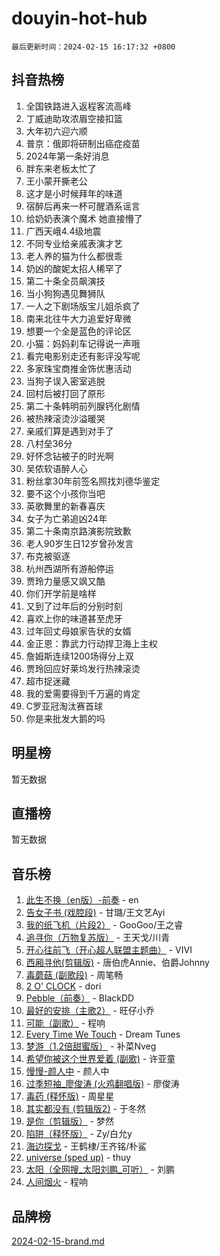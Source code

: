 # douyin-hot-hub

`最后更新时间：2024-02-15 16:17:32 +0800`

## 抖音热榜

1. 全国铁路进入返程客流高峰
1. 丁威迪助攻浓眉空接扣篮
1. 大年初六迎六顺
1. 普京：俄即将研制出癌症疫苗
1. 2024年第一条好消息
1. 胖东来老板太忙了
1. 王小蒙开撕老公
1. 这才是小时候拜年的味道
1. 宿醉后再来一杯可醒酒系谣言
1. 给奶奶表演个魔术 她直接懵了
1. 广西天峨4.4级地震
1. 不同专业给亲戚表演才艺
1. 老人养的猫为什么都很乖
1. 奶凶的酸妮太招人稀罕了
1. 第二十条全员飙演技
1. 当小狗狗遇见舞狮队
1. 一人之下剧场版宝儿姐杀疯了
1. 南来北往牛大力追爱好卑微
1. 想要一个全是蓝色的评论区
1. 小猫：妈妈刹车记得说一声哦
1. 看完电影别走还有影评没写呢
1. 多家珠宝商推金饰优惠活动
1. 当狗子误入密室逃脱
1. 回村后被打回了原形
1. 第二十条韩明前列腺钙化剧情
1. 被热辣滚烫沙溢暖哭
1. 亲戚们算是遇到对手了
1. 八村垒36分
1. 好怀念钻被子的时光啊
1. 吴侬软语醉人心
1. 粉丝拿30年前签名照找刘德华鉴定
1. 要不这个小孩你当吧
1. 英歌舞里的新春喜庆
1. 女子为亡弟追凶24年
1. 第二十条南京路演影院致歉
1. 老人90岁生日12岁曾孙发言
1. 布克被驱逐
1. 杭州西湖所有游船停运
1. 贾玲力量感又飒又酷
1. 你们开学前是啥样
1. 又到了过年后的分别时刻
1. 喜欢上你的味道甚至虎牙
1. 过年回丈母娘家告状的女婿
1. 金正恩：靠武力行动捍卫海上主权
1. 詹姆斯连续1200场得分上双
1. 贾玲回应好莱坞发行热辣滚烫
1. 超市捉迷藏
1. 我的爱需要得到千万遍的肯定
1. C罗亚冠淘汰赛首球
1. 你是来批发大鹅的吗

## 明星榜

暂无数据

## 直播榜

暂无数据

## 音乐榜

1. [此生不换（en版）-前奏](https://sf5-hl-cdn-tos.douyinstatic.com/obj/tos-cn-ve-2774/oMDvUGwhKrKYDEqXiMYEwxZqBWIJFA92CiLAO) - en
1. [告女子书 (戏腔段)](https://sf5-hl-cdn-tos.douyinstatic.com/obj/tos-cn-ve-2774/osCCzFxWgstBDi92ZfBB4ht7gQENBmQMAl0eI6) - 甘璐/王文艺Ayi
1. [我的纸飞机（片段2）](https://sf6-cdn-tos.douyinstatic.com/obj/tos-cn-ve-2774/oM2ZrKcg2CD5AeRB2gkeXOFB1IxAGJdZPazYHf) - GooGoo/王之睿
1. [追寻你（万物复苏版）](https://sf6-cdn-tos.douyinstatic.com/obj/tos-cn-ve-2774/oYeAZJsbjIDit9APmBg8u6uDUQnHmoCf3gbo74) - 王天戈/川青
1. [开心往前飞（开心超人联盟主题曲）](https://sf5-hl-cdn-tos.douyinstatic.com/obj/tos-cn-ve-2774/9d8fb7c82cf1421fb93a9fe925275e0a) - VIVI
1. [西厢寻他(剪辑版)](https://sf5-hl-cdn-tos.douyinstatic.com/obj/tos-cn-ve-2774/oUsAVfAQKlRNxEv5qxvIB8o5qmIWUcXbzJKJhw) - 唐伯虎Annie、伯爵Johnny
1. [毒蘑菇 (副歌段)](https://sf5-hl-cdn-tos.douyinstatic.com/obj/tos-cn-ve-2774/ocDEUsfdLjxnlFXtfogBCiQCEqYB7QZgZ8VViM) - 周笔畅
1. [2 O' CLOCK](https://sf5-hl-cdn-tos.douyinstatic.com/obj/tos-cn-ve-2774/oIUBICeqlYQHTigCBOnCMlwBZJkgiBjt1oDfbg) - dori
1. [Pebble（前奏）](https://sf6-cdn-tos.douyinstatic.com/obj/tos-cn-ve-2774/5e6913036e674b34b92df6abd1361f00) - BlackDD
1. [最好的安排（主歌2）](https://sf6-cdn-tos.douyinstatic.com/obj/tos-cn-ve-2774/oMMZX1DuHpMwgoDztBmZswgQnbCeeANZxBHkFY) - 旺仔小乔
1. [可能（副歌）](https://sf5-hl-cdn-tos.douyinstatic.com/obj/tos-cn-ve-2774/cde1731888894259b333569393c2fb51) - 程响
1. [Every Time We Touch](https://sf5-hl-cdn-tos.douyinstatic.com/obj/tos-cn-ve-2774/ogN6lUKQeBBfEVhIOMikG1CcJjugxk1tztZyhP) - Dream Tunes
1. [梦游（1.2倍甜蜜版）](https://sf3-cdn-tos.douyinstatic.com/obj/tos-cn-ve-2774/o4gyAUm8hwufoEABmwVIiQtHsFuGzAEEWtNMzo) - 补菜Nveg
1. [希望你被这个世界爱着 (副歌)](https://sf5-hl-cdn-tos.douyinstatic.com/obj/tos-cn-ve-2774/oUHCmWQfZlE3QQBKBeD8rCFLpJzPgCpImhsxMt) - 许亚童
1. [慢慢-颜人中](https://sf5-hl-cdn-tos.douyinstatic.com/obj/tos-cn-ve-2774/ocjHNfBXdBxQNC8ZGAeoLMFTUgtBg8bkExunDC) - 颜人中
1. [过季短袖_廖俊涛 (火鸡翻唱版)](https://sf5-hl-cdn-tos.douyinstatic.com/obj/tos-cn-ve-2774/ogQVJl0tRBKxQgZji7YClFEBrVDeHpPTWfCZbQ) - 廖俊涛
1. [毒药 (释怀版)](https://sf5-hl-cdn-tos.douyinstatic.com/obj/tos-cn-ve-2774/oYILMEAzspdZBIzy4frJNB8ZHPHWAhiwowd4Ad) - 周星星
1. [其实都没有 (剪辑版2)](https://sf3-cdn-tos.douyinstatic.com/obj/tos-cn-ve-2774/oEBNQenHZtBhxYjGgUDQk0BCHTigQafgFlbQ7k) - 于冬然
1. [是你（剪辑版）](https://sf5-hl-cdn-tos.douyinstatic.com/obj/tos-cn-ve-2774/46019dae783c4c969944217fe1cfafc4) - 梦然
1. [陷阱（释怀版）](https://sf5-hl-cdn-tos.douyinstatic.com/obj/tos-cn-ve-2774/oE8C21LeZrzKLDFfQYgMzx4GAIHageG5IzayY7) - Zy/白允y
1. [海边探戈](https://sf6-cdn-tos.douyinstatic.com/obj/tos-cn-ve-2774/os9gE0VQCGqt6VQkZDyBBYvfSDY0QFe3vVmubn) - 王鹤棣/王齐铭/朴鲨
1. [universe (sped up)](https://sf6-cdn-tos.douyinstatic.com/obj/tos-cn-ve-2774/oIQnurQLDCsdYeegkM4CKuVb23MZBXtX6QB8bv) - thuy
1. [太阳（全网搜_太阳刘鹏_可听）](https://sf6-cdn-tos.douyinstatic.com/obj/tos-cn-ve-2774/ogWbyIQnlBFImVbeDocRdCIYtBHlbJXgfZMvgz) - 刘鹏
1. [人间烟火](https://sf3-cdn-tos.douyinstatic.com/obj/tos-cn-ve-2774/947983139f35446684610238bba8e7a9) - 程响

## 品牌榜

[2024-02-15-brand.md](2024-02-15-brand.md)
